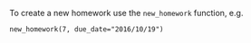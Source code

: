 To create a new homework use the `new_homework` function, e.g. 

    new_homework(7, due_date="2016/10/19")
    